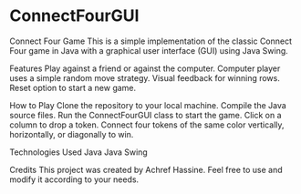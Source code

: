 # ConnectFourGUI
Connect Four Game
This is a simple implementation of the classic Connect Four game in Java with a graphical user interface (GUI) using Java Swing.

Features
Play against a friend or against the computer.
Computer player uses a simple random move strategy.
Visual feedback for winning rows.
Reset option to start a new game.

How to Play
Clone the repository to your local machine.
Compile the Java source files.
Run the ConnectFourGUI class to start the game.
Click on a column to drop a token.
Connect four tokens of the same color vertically, horizontally, or diagonally to win.

Technologies Used
Java
Java Swing

Credits
This project was created by Achref Hassine. Feel free to use and modify it according to your needs.
